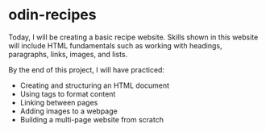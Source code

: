 # odin-recipes
Today, I will be creating a basic recipe website. Skills shown in this website will include HTML fundamentals such as working with headings, paragraphs, links, images, and lists.  

By the end of this project, I will have practiced:
- Creating and structuring an HTML document
- Using tags to format content
- Linking between pages
- Adding images to a webpage
- Building a multi-page website from scratch